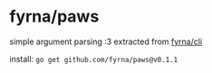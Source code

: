 # fyrna/paws

simple argument parsing :3
extracted from [fyrna/cli](https://github.com/fyrna/cli)

install: `go get github.com/fyrna/paws@v0.1.1`
